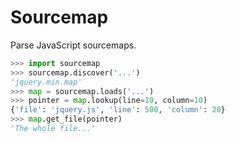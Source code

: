 # Sourcemap
Parse JavaScript sourcemaps.

```python
>>> import sourcemap
>>> sourcemap.discover('...')
'jquery.min.map'
>>> map = sourcemap.loads('...')
>>> pointer = map.lookup(line=10, column=10)
{'file': 'jquery.js', 'line': 500, 'column': 20}
>>> map.get_file(pointer)
'The whole file...'
```
